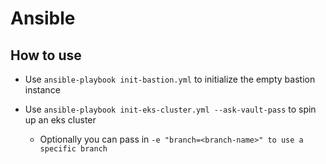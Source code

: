 # Ansible

## How to use

- Use `ansible-playbook init-bastion.yml` to initialize the empty bastion instance

- Use `ansible-playbook init-eks-cluster.yml --ask-vault-pass` to spin up an eks cluster
  - Optionally you can pass in `-e "branch=<branch-name>" to use a specific branch`
